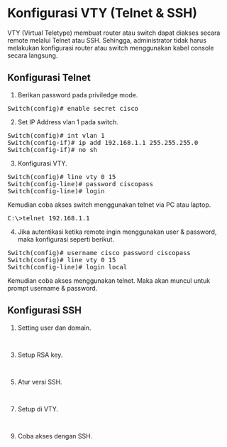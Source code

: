 # Konfigurasi VTY (Telnet & SSH)
VTY (Virtual Teletype) membuat router atau switch dapat diakses secara remote melalui Telnet atau SSH. Sehingga, administrator tidak harus melakukan konfigurasi router atau switch menggunakan kabel console secara langsung.

## Konfigurasi Telnet
1. Berikan password pada priviledge mode.<br>
<pre>
Switch(config)# enable secret cisco
</pre>

2. Set IP Address vlan 1 pada switch.<br>
<pre>
Switch(config)# int vlan 1
Switch(config-if)# ip add 192.168.1.1 255.255.255.0
Switch(config-if)# no sh
</pre>

3. Konfigurasi VTY.<br>
<pre>
Switch(config)# line vty 0 15
Switch(config-line)# password ciscopass
Switch(config-line)# login
</pre>

Kemudian coba akses switch menggunakan telnet via PC atau laptop.<br>
<pre>C:\>telnet 192.168.1.1</pre>

4. Jika autentikasi ketika remote ingin menggunakan user & password, maka konfigurasi seperti berikut.<br>
<pre>
Switch(config)# username cisco password ciscopass
Switch(config)# line vty 0 15
Switch(config-line)# login local
</pre>

Kemudian coba akses menggunakan telnet. Maka akan muncul untuk prompt username & password.<br>

## Konfigurasi SSH
1. Setting user dan domain.
<pre>

</pre>

3. Setup RSA key.
<pre>

</pre>

5. Atur versi SSH.
<pre>

</pre>

7. Setup di VTY.
<pre>

</pre>

9. Coba akses dengan SSH.
<pre>

</pre>

